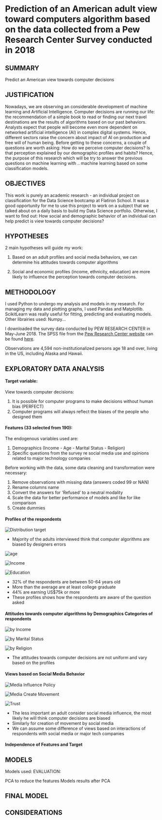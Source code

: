 

#  Prediction of an American adult view toward computers algorithm based on the data collected from a Pew Research Center Survey conducted in 2018


## SUMMARY 
Predict an American view towards computer decisions


## JUSTIFICATION
Nowadays, we are observing an considerable development of machine learning and Artificial Intelligence. Computer decisions are running our life: the recommendation of a simple book to read or finding our next travel destinations are the results of algorithms based on our past behaviors. Analysts expect that people will become even more dependent on networked artificial intelligence (AI) in complex digital systems. Hence, different sectors raise the concern about impact of AI on production and free will of human being. Before getting to these concerns, a couple of questions are worth asking: How do we perceive computer decisions? Is that perception explained by our demographic profiles and habits? Hence, the purpose of this research which will be try to answer the previous questions on machine learning with .. machine learning based on some classification models.

## OBJECTIVES
This work is purely an academic research - an individual project on classification for the Data Science bootcamp at Flatiron School. It was a good opportunity for me to use this project to work on a subject that we talked about on a daily basis to build my Data Science portfolio.
Otherwise, I want to find out:
How social and demographic behavior of an individual can help predict is view towards computer decisions? 

## HYPOTHESES
2 main hypotheses will guide my work:

1. Based on an adult profiles and social media behaviors, we can determine his attitudes towards computer algorithms

2. Social and economic profiles (income, ethnicity, education) are more likely to influence the perception towards computer decisions.


## METHODOLOGY
I used Python to undergo my analysis and models in my research. For managing my data and plotting graphs, I used Pandas and Matplotlib. ScikitLearn was really useful for fitting, predicting and evaluating models. Other librairies used: Numpy... 

I downloaded the survey data conducted by PEW RESEARCH CENTER in May-June 2018. The SPSS file from the [Pew Research Center website](https://www.pewinternet.org/?post_type=dataset) can be found [here](https://github.com/FabriceMesidor/Classification_Project_Views_towards_Computer_Decisions/blob/master/Support-Docs/W35_May18/ATP%20W35.sav).

Observations are 4,594 non-institutionalized persons age 18 and over, living in the US, including Alaska and Hawaii.


## EXPLORATORY DATA ANALYSIS
#### Target variable: 
View towards computer decisions:
1. It is possible for computer programs to make decisions without human bias (PERFECT)
2. Computer programs will always reflect the biases of the people who designed them
#### Features (33 selected from 190):
The endogenous  variables used are:
1. Demographics (Income - Age - Marital Status - Religion)
2. Specific questions from the survey re social media use and opinions related to major technology companies


Before working with the data, some data cleaning and transformation were necessary:
1. Remove observations with missing data (answers coded 99 or NAN)
2. Rename columns name
3. Convert the answers for 'Refused’ to a neutral modality
4. Scale the data for better performance of models and like for like comparison
5. Create dummies
 
#### Profiles of the respondents
![Distribution target](https://github.com/FabriceMesidor/Classification_Project_Views_towards_Computer_Decisions/blob/master/Support-Docs/Graphs-Pics/Distribution_target.png)
* Majority of the adults interviewed think that computer algorithms are biased by designers errors

![age](https://github.com/FabriceMesidor/Classification_Project_Views_towards_Computer_Decisions/blob/master/Support-Docs/Graphs-Pics/Age.png)

![Income](https://github.com/FabriceMesidor/Classification_Project_Views_towards_Computer_Decisions/blob/master/Support-Docs/Graphs-Pics/Income2.png)

![Education](https://github.com/FabriceMesidor/Classification_Project_Views_towards_Computer_Decisions/blob/master/Support-Docs/Graphs-Pics/Edcation.png)

* 32% of the respondents are between 50-64 years old
* More than the average are at least college graduate
* 44% are earning US$75k or more
* These profiles shows how the respondents are aware of the question asked

#### Attitudes towards computer algorithms by Demographics Categories of respondents
![by Income](https://github.com/FabriceMesidor/Classification_Project_Views_towards_Computer_Decisions/blob/master/Support-Docs/Graphs-Pics/IncomevsTarget.png)

![by Marital Status](https://github.com/FabriceMesidor/Classification_Project_Views_towards_Computer_Decisions/blob/master/Support-Docs/Graphs-Pics/MaritalvsTarget.png)

![by Religion](https://github.com/FabriceMesidor/Classification_Project_Views_towards_Computer_Decisions/blob/master/Support-Docs/Graphs-Pics/ReligionvsTarget.png)

* The attitudes towards computer decisions are not uniform and vary based on the profiles

#### Views based on Social Media Behavior
![Media Influence Policy](https://github.com/FabriceMesidor/Classification_Project_Views_towards_Computer_Decisions/blob/master/Support-Docs/Graphs-Pics/MediainfluencevsTarget.png)

![Media Create Movement](https://github.com/FabriceMesidor/Classification_Project_Views_towards_Computer_Decisions/blob/master/Support-Docs/Graphs-Pics/MediacontentvsTarget.png)

![Trust](https://github.com/FabriceMesidor/Classification_Project_Views_towards_Computer_Decisions/blob/master/Support-Docs/Graphs-Pics/TrustTechvsTarget.png)

* The less important an adult consider social media influence, the most likely he will think computer decisions are biased
* Similarly for creation of movement by social media
* We can assume some difference of views based on interactions of respondents with social media or major tech companies

#### Independence of Features and Target


## MODELS
Models used:
EVALUATION:

PCA to reduce the features
Models results after PCA

## FINAL MODEL


## CONSIDERATIONS





